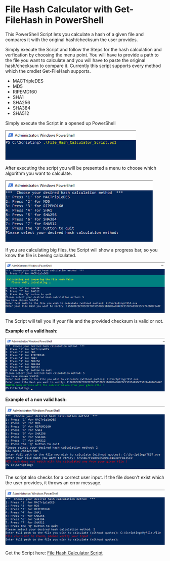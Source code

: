 # File Hash Calculator with Get-FileHash in PowerShell

This PowerShell Script lets you calculate a hash of a given file and compares it with the original hash/checksum the user provides.

Simply execute the Script and follow the Steps for the hash calculation and verfication by choosing the menu point.
You will have to provide a path to the file you want to calculate and you will have to paste the original hash/checksum to compare it.
Currently this script supports every method which the cmdlet Get-FileHash supports.
- MACTripleDES
- MD5
- RIPEMD160
- SHA1
- SHA256
- SHA384
- SHA512

Simply execute the Script in a opened up PowerShell

![Execution of the Script](https://github.com/falkobanaszak/File-Hash-Calculator-Script/blob/master/execute_script.png)

After executing the script you will be presented a menu to choose which algorithm you want to calculate.

![Script Menu](https://github.com/falkobanaszak/File-Hash-Calculator-Script/blob/master/script_menu.png)

If you are calculating big files, the Script will show a progress bar, so you know the file is beeing calculated.

![Image of the progess bar](https://github.com/falkobanaszak/File-Hash-Calculator-Script/blob/master/hash_calculation.png)

The Script will tell you if your file and the provided checksum is valid or not.

**Example of a valid hash:**

![Image of a valid hash](https://github.com/falkobanaszak/File-Hash-Calculator-Script/blob/master/hash_valid.png)

**Example of a non valid hash:**

![Image of a non valid hash](https://github.com/falkobanaszak/File-Hash-Calculator-Script/blob/master/hash_not_valid.png)

The script also checks for a correct user input. If the file doesn't exist which the user provides, it throws an error message.

![Missing File or wrong input](https://github.com/falkobanaszak/File-Hash-Calculator-Script/blob/master/missing_file.png)

Get the Script here: [File Hash Calculator Script](https://github.com/falkobanaszak/File-Hash-Calculator-Script/blob/master/File_Hash_Calculator_Script.ps1)
